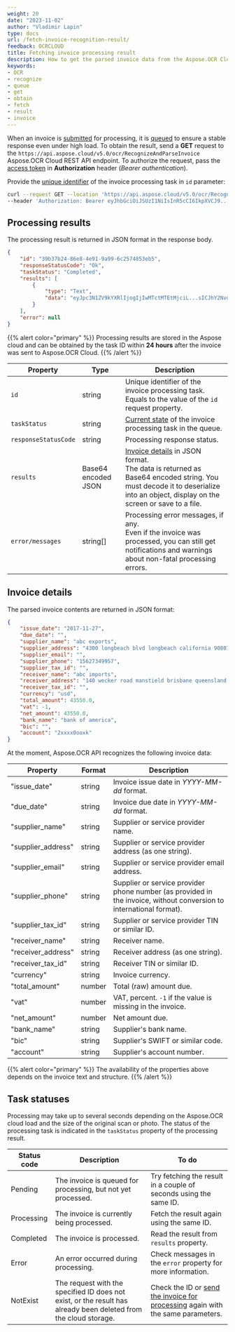```yaml
---
weight: 20
date: "2023-11-02"
author: "Vladimir Lapin"
type: docs
url: /fetch-invoice-recognition-result/
feedback: OCRCLOUD
title: Fetching invoice processing result
description: How to get the parsed invoice data from the Aspose.OCR Cloud queue.
keywords:
- OCR
- recognize
- queue
- get
- obtain
- fetch
- result
- invoice
---
```


When an invoice is [submitted](/ocr/send-invoice-for-recognition/) for processing, it is [queued](/ocr/recognition-workflow/) to ensure a stable response even under high load. To obtain the result, send a **GET** request to the `https://api.aspose.cloud/v5.0/ocr/RecognizeAndParseInvoice` Aspose.OCR Cloud REST API endpoint. To authorize the request, pass the [access token](/ocr/authorization/) in **Authorization** header (_Bearer authentication_).

Provide the [unique identifier](/ocr/send-invoice-for-recognition/#return-value) of the invoice processing task in `id` parameter:

```bash
curl --request GET --location 'https://api.aspose.cloud/v5.0/ocr/RecognizeAndParseInvoice?id=39b37b24-86e8-4e91-9a99-6c2574853eb5' \
--header 'Authorization: Bearer eyJhbGciOiJSUzI1NiIsInR5cCI6IkpXVCJ9...HaRYOxBcCRCPLnrFCVXpw7UA' \
```

## Processing results

The processing result is returned in JSON format in the response body.

```json
{
	"id": "39b37b24-86e8-4e91-9a99-6c2574853eb5",
	"responseStatusCode": "Ok",
	"taskStatus": "Completed",
	"results": [
		{
			"type": "Text",
			"data": "eyJpc3N1ZV9kYXRlIjogIjIwMTctMTEtMjciL...sICJhY2NvdW50IjogIjJ4eHh4MG9veGsifQ=="
		}
	],
	"error": null
}
```

{{% alert color="primary" %}}
Processing results are stored in the Aspose cloud and can be obtained by the task ID within **24 hours** after the invoice was sent to Aspose.OCR Cloud.
{{% /alert %}}

Property | Type | Description
--------- | ---- | -----------
`id` | string | Unique identifier of the invoice processing task. Equals to the value of the `id` request property.
`taskStatus` | string | [Current state](#task-statuses) of the invoice processing task in the queue.
`responseStatusCode` | string | Processing response status.
`results` | Base64 encoded JSON | [Invoice details](#invoice-details) in JSON format.<br />The data is returned as Base64 encoded string. You must decode it to deserialize into an object, display on the screen or save to a file.
`error/messages` | string[] | Processing error messages, if any.<br />Even if the invoice was processed, you can still get notifications and warnings about non-fatal processing errors.

## Invoice details

The parsed invoice contents are returned in JSON format:

```json
{
	"issue_date": "2017-11-27",
	"due_date": "",
	"supplier_name": "abc exports",
	"supplier_address": "4300 longbeach blvd longbeach california 90807 united states",
	"supplier_email": "",
	"supplier_phone": "15627349957",
	"supplier_tax_id": "",
	"receiver_name": "abc imports",
	"receiver_address": "140 wecker road manstield brisbane queensland 4122 australia",
	"receiver_tax_id": "",
	"currency": "usd",
	"total_amount": 43550.0,
	"vat": -1,
	"net_amount": 43550.0,
	"bank_name": "bank of america",
	"bic": "",
	"account": "2xxxx0ooxk"
}
```

At the moment, Aspose.OCR API recognizes the following invoice data:

Property | Format | Description
-------- | ------ | -----------
"issue_date" | string | Invoice issue date in _YYYY-MM-dd_ format.
"due_date" | string | Invoice due date in _YYYY-MM-dd_ format.
"supplier_name" | string | Supplier or service provider name.
"supplier_address" | string | Supplier or service provider address (as one string).
"supplier_email" | string | Supplier or service provider email address.
"supplier_phone" | string | Supplier or service provider phone number (as provided in the invoice, without conversion to international format).
"supplier_tax_id" | string | Supplier or service provider TIN or similar ID.
"receiver_name" | string | Receiver name.
"receiver_address" | string | Receiver address (as one string).
"receiver_tax_id" | string | Receiver TIN or similar ID.
"currency" | string | Invoice currency.
"total_amount" | number | Total (raw) amount due.
"vat" | number | VAT, percent. `-1` if the value is missing in the invoice.
"net_amount" | number | Net amount due.
"bank_name" | string | Supplier's bank name.
"bic" | string |  Supplier's SWIFT or similar code.
"account" | string | Supplier's account number.

{{% alert color="primary" %}}
The availability of the properties above depends on the invoice text and structure.
{{% /alert %}}

## Task statuses

Processing may take up to several seconds depending on the Aspose.OCR cloud load and the size of the original scan or photo. The status of the processing task is indicated in the `taskStatus` property of the processing result.

Status code | Description | To do
----------- | ----------- | ------
Pending | The invoice is queued for processing, but not yet processed. | Try fetching the result in a couple of seconds using the same ID.
Processing | The invoice is currently being processed. | Fetch the result again using the same ID.
Completed | The invoice is processed. | Read the result from `results` property.
Error | An error occurred during processing. | Check messages in the `error` property for more information.
NotExist | The request with the specified ID does not exist, or the result has already been deleted from the cloud storage. | Check the ID or [send the invoice for processing](/ocr/send-invoice-for-recognition/) again with the same parameters.

